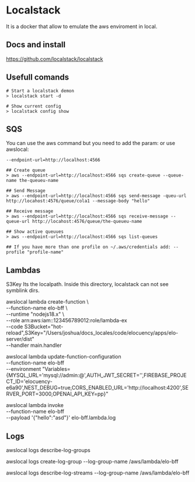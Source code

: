 # Localstack

It is a docker that allow to emulate the aws enviroment in local.

## Docs and install

https://github.com/localstack/localstack

## Usefull comands

```
# Start a localstack demon
> localstack start -d

# Show current config
> localstack config show
```

## SQS

You can use the aws command but you need to add the param:
or use awslocal:

```
--endpoint-url=http://localhost:4566

## Create queue
> aws --endpoint-url=http://localhost:4566 sqs create-queue --queue-name the-queueu-name

## Send Message
> aws --endpoint-url=http://localhost:4566 sqs send-message -queu-url http://locahost:4576/queue/cola1 --message-body "hello"

## Receive message
> aws --endpoint-url=http://localhost:4566 sqs receive-message --queue-url http://locahost:4576/queue/the-queueu-name

## Show active queuues
> aws --endpoint-url=http://localhost:4566 sqs list-queues

## If you have more than one profile on ~/.aws/credentials add: --profile "profile-name"

```

## Lambdas

S3Key Its the localpath. Inside this directory, localstack can not see symblink dirs.

awslocal lambda create-function \  
 --function-name elo-bff \  
 --runtime "nodejs18.x" \  
 --role arn:aws:iam::123456789012:role/lambda-ex \
 --code S3Bucket="hot-reload",S3Key="/Users/joshua/docs_locales/code/elocuency/apps/elo-server/dist" \
 --handler main.handler

awslocal lambda update-function-configuration \
 --function-name elo-bff \
 --environment "Variables={MYSQL_URL='mysql://admin:@',AUTH_JWT_SECRET='',FIREBASE_PROJECT_ID='elocuency-e6a90',NEST_DEBUG=true,CORS_ENABLED_URL='http://localhost:4200',SERVER_PORT=3000,OPENAI_API_KEY=pp}"

awslocal lambda invoke \
 --function-name elo-bff \
 --payload '{"hello":"asd"}' elo-bff.lambda.log

## Logs

awslocal logs describe-log-groups

awslocal logs create-log-group --log-group-name /aws/lambda/elo-bff

awslocal logs describe-log-streams --log-group-name /aws/lambda/elo-bff
